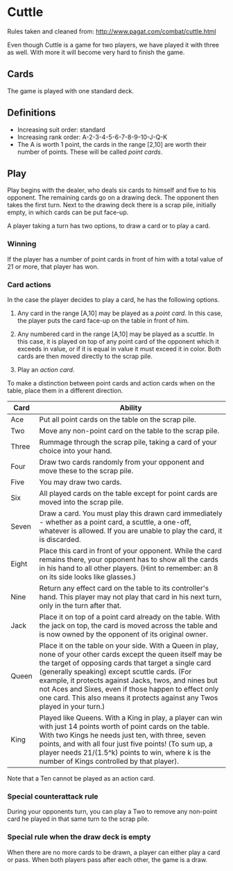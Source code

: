 Cuttle 
======

Rules taken and cleaned from: http://www.pagat.com/combat/cuttle.html

Even though Cuttle is a game for two players, we have played it with three as well.
With more it will become very hard to finish the game.

## Cards

The game is played with one standard deck.

## Definitions
* Increasing suit order: standard
* Increasing rank order: A-2-3-4-5-6-7-8-9-10-J-Q-K
* The A is worth 1 point, the cards in the range \[2,10\] are worth their number of points. These will be called *point cards*.

## Play

Play begins with the dealer, who deals six cards to himself and five to his opponent. The remaining cards go on a drawing deck. The opponent then takes the first turn.
Next to the drawing deck there is a scrap pile, initially empty, in which cards can be put face-up.

A player taking a turn has two options, to draw a card or to play a card.

### Winning

If the player has a number of point cards in front of him with a total value of 21 or more, that player has won.

### Card actions

In the case the player decides to play a card, he has the following options.

1. Any card in the range \[A,10\] may be played as a *point card*. In this case, the player puts the card face-up on the table in front of him.

2. Any numbered card in the range \[A,10\] may be played as a *scuttle*. In this case, it is played on top of any point card of the opponent which it exceeds in value, or if it is equal in value it must exceed it in color. Both cards are then moved directly to the scrap pile.

3. Play an *action card*.

To make a distinction between point cards and action cards when on the table, place them in a different direction.

Card  | Ability
----  | -------
Ace   | Put all point cards on the table on the scrap pile.
Two   | Move any non-point card on the table to the scrap pile. 
Three | Rummage through the scrap pile, taking a card of your choice into your hand.
Four  | Draw two cards randomly from your opponent and move these to the scrap pile.
Five  | You may draw two cards.
Six   | All played cards on the table except for point cards are moved into the scrap pile.
Seven | Draw a card. You must play this drawn card immediately - whether as a point card, a scuttle, a one-off, whatever is allowed. If you are unable to play the card, it is discarded.
Eight | Place this card in front of your opponent. While the card remains there, your opponent has to show all the cards in his hand to all other players. (Hint to remember: an 8 on its side looks like glasses.)
Nine  | Return any effect card on the table to its controller's hand. This player may not play that card in his next turn, only in the turn after that.
Jack  | Place it on top of a point card already on the table. With the jack on top, the card is moved across the table and is now owned by the opponent of its original owner.
Queen | Place it on the table on your side. With a Queen in play, none of your other cards except the queen itself may be the target of opposing cards that target a single card (generally speaking) except scuttle cards. (For example, it protects against Jacks, twos, and nines but not Aces and Sixes, even if those happen to effect only one card. This also means it protects against any Twos played in your turn.)
King  | Played like Queens. With a King in play, a player can win with just 14 points worth of point cards on the table. With two Kings he needs just ten, with three, seven points, and with all four just five points! (To sum up, a player needs 21/(1.5^k) points to win, where k is the number of Kings controlled by that player).

Note that a Ten cannot be played as an action card.


### Special counterattack rule

During your opponents turn, you can play a Two to remove any non-point card he played in that same turn to the scrap pile.

### Special rule when the draw deck is empty

When there are no more cards to be drawn, a player can either play a card or pass. When both players pass after each other, the game is a draw.
